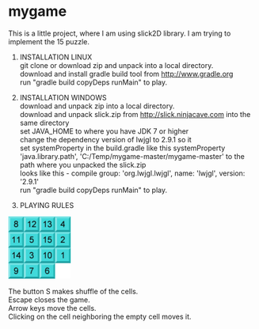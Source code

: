 mygame
======

This is a little project, where I am using slick2D library.
I am trying to implement the 15 puzzle. 


1. INSTALLATION LINUX<br>
 git clone or download zip and unpack into a local directory.<br>
 download and install gradle build tool from http://www.gradle.org<br>
 run "gradle build copyDeps runMain" to play.<br>

2. INSTALLATION WINDOWS<br> 
 download and unpack zip into a local directory.<br>
 download and unpack slick.zip from http://slick.ninjacave.com into the same directory<br>
 set JAVA_HOME to where you have JDK 7 or higher<br>
 change the dependency version of lwjgl to 2.9.1 so it<br>
 set systemProperty in the build.gradle like this systemProperty 'java.library.path', 'C:/Temp/mygame-master/mygame-master' to the path where you unpacked the slick.zip<br>
 looks like this - compile group: 'org.lwjgl.lwjgl', name: 'lwjgl', version: '2.9.1'<br>
 run "gradle build copyDeps runMain" to play.<br>
 

3. PLAYING RULES<br>
<img src="https://github.com/ssppkenny/mygame/blob/master/res/screen.jpg?raw=true" width="25%" height="25%">

The button S makes shuffle of the cells.<br>
Escape closes the game.<br>
Arrow keys move the cells.<br>
Clicking on the cell neighboring the empty cell moves it.<br>



